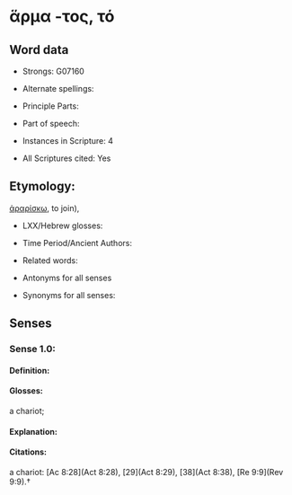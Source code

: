 # ἅρμα -τος, τό

<!-- Status: S2=NeedsEdits -->
<!-- Lexica used for edits:   -->

## Word data

* Strongs: G07160

* Alternate spellings:



* Principle Parts: 


* Part of speech: 


* Instances in Scripture: 4

* All Scriptures cited: Yes

## Etymology: 

[ἀραρίσκω](), to join),

* LXX/Hebrew glosses: 


* Time Period/Ancient Authors: 


* Related words: 

* Antonyms for all senses

* Synonyms for all senses: 


## Senses 


### Sense  1.0: 

#### Definition: 

#### Glosses: 

a chariot; 

#### Explanation: 


#### Citations: 

a chariot: [Ac 8:28](Act 8:28), [29](Act 8:29), [38](Act 8:38), [Re 9:9](Rev 9:9).†
